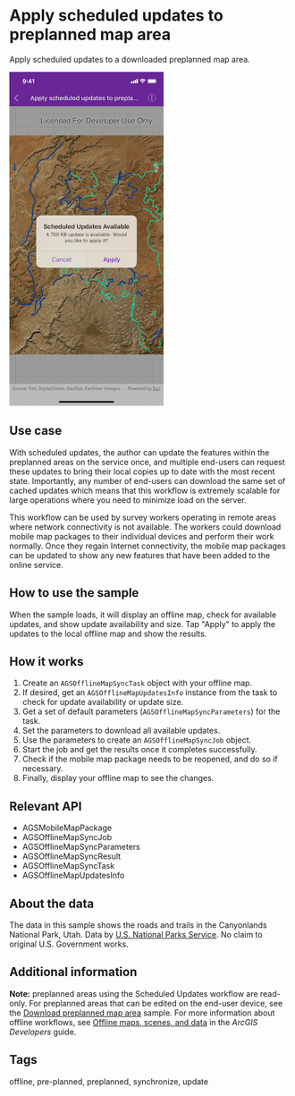 # Apply scheduled updates to preplanned map area

Apply scheduled updates to a downloaded preplanned map area.

![Apply Scheduled Updates to Preplanned Map Area Sample](apply-scheduled-updates-to-preplanned-map-area.png)

## Use case

With scheduled updates, the author can update the features within the preplanned areas on the service once, and multiple end-users can request these updates to bring their local copies up to date with the most recent state. Importantly, any number of end-users can download the same set of cached updates which means that this workflow is extremely scalable for large operations where you need to minimize load on the server.

This workflow can be used by survey workers operating in remote areas where network connectivity is not available. The workers could download mobile map packages to their individual devices and perform their work normally. Once they regain Internet connectivity, the mobile map packages can be updated to show any new features that have been added to the online service.

## How to use the sample

When the sample loads, it will display an offline map, check for available updates, and show update availability and size. Tap "Apply" to apply the updates to the local offline map and show the results.

## How it works

1. Create an `AGSOfflineMapSyncTask` object with your offline map.
2. If desired, get an `AGSOfflineMapUpdatesInfo` instance from the task to check for update availability or update size.
3. Get a set of default parameters (`AGSOfflineMapSyncParameters`) for the task.
4. Set the parameters to download all available updates.
5. Use the parameters to create an `AGSOfflineMapSyncJob` object.
6. Start the job and get the results once it completes successfully.
7. Check if the mobile map package needs to be reopened, and do so if necessary.
8. Finally, display your offline map to see the changes.

## Relevant API

* AGSMobileMapPackage
* AGSOfflineMapSyncJob
* AGSOfflineMapSyncParameters
* AGSOfflineMapSyncResult
* AGSOfflineMapSyncTask
* AGSOfflineMapUpdatesInfo

## About the data

The data in this sample shows the roads and trails in the Canyonlands National Park, Utah. Data by [U.S. National Parks Service](https://public-nps.opendata.arcgis.com/). No claim to original U.S. Government works.

## Additional information

**Note:** preplanned areas using the Scheduled Updates workflow are read-only. For preplanned areas that can be edited on the end-user device, see the [Download preplanned map area](https://developers.arcgis.com/ios/swift/sample-code/download-preplanned-map/) sample. For more information about offline workflows, see [Offline maps, scenes, and data](https://developers.arcgis.com/ios/offline-maps-scenes-and-data/) in the *ArcGIS Developers* guide.

## Tags

offline, pre-planned, preplanned, synchronize, update
